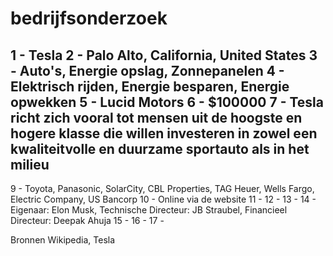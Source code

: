 # bedrijfsonderzoek

1 - Tesla
2 - Palo Alto, California, United States
3 - Auto's, Energie opslag, Zonnepanelen
4 - Elektrisch rijden, Energie besparen, Energie opwekken
5 - Lucid Motors
6 - $100000
7 - Tesla richt zich vooral tot mensen uit de hoogste en hogere klasse die willen investeren in zowel een kwaliteitvolle en duurzame sportauto als in het milieu
- 
9 - Toyota, Panasonic, SolarCity, CBL Properties, TAG Heuer, Wells Fargo, Electric Company, US Bancorp
10 - Online via de website
11 - 
12 -
13 -
14 - Eigenaar: Elon Musk, Technische Directeur: JB Straubel, Financieel Directeur: Deepak Ahuja
15 -
16 - 
17 - 

Bronnen Wikipedia, Tesla
